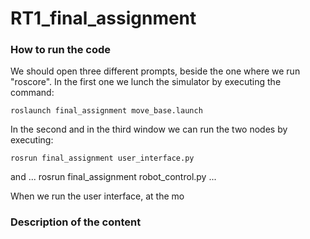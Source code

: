# RT1_final_assignment

### How to run the code
We should open three different prompts, beside the one where we run "roscore". In the first one we lunch the simulator by executing the command:
```
roslaunch final_assignment move_base.launch
```
In the second and in the third window we can run the two nodes by executing:
```
rosrun final_assignment user_interface.py
```
 and
...
rosrun final_assignment robot_control.py
...

When we run the user interface, at the mo 


### Description of the content


